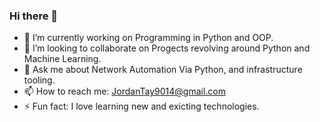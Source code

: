 ### Hi there 👋

- 🔭 I’m currently working on Programming in Python and OOP.
- 👯 I’m looking to collaborate on Progects revolving around Python and Machine Learning.
- 💬 Ask me about Network Automation Via Python, and infrastructure tooling.
- 📫 How to reach me: JordanTay9014@gmail.com
- ⚡ Fun fact: I love learning new and exicting technologies.


<!--
**JustJordanT/JustJordanT** is a ✨ _special_ ✨ repository because its `README.md` (this file) appears on your GitHub profile.

Here are some ideas to get you started:

- 🔭 I’m currently working on ...
- 🌱 I’m currently learning ...
- 👯 I’m looking to collaborate on ...
- 🤔 I’m looking for help with ...
- 💬 Ask me about ...
- 📫 How to reach me: ...
- 😄 Pronouns: ...
- ⚡ Fun fact: ...
-->
